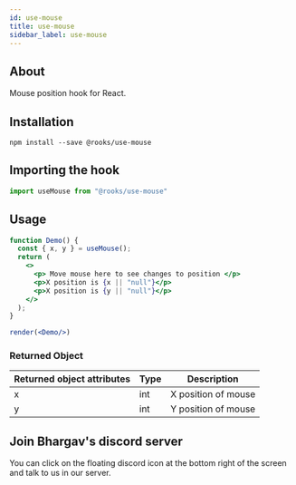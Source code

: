 ```yaml
---
id: use-mouse
title: use-mouse
sidebar_label: use-mouse
---
```


   

## About

Mouse position hook for React.
<br/>

## Installation

    npm install --save @rooks/use-mouse

## Importing the hook

```javascript
import useMouse from "@rooks/use-mouse"
```

## Usage

```jsx
function Demo() {
  const { x, y } = useMouse();
  return (
    <>
      <p> Move mouse here to see changes to position </p>
      <p>X position is {x || "null"}</p>
      <p>X position is {y || "null"}</p>
    </>
  );
}

render(<Demo/>)
```

### Returned Object

| Returned object attributes | Type | Description         |
| -------------------------- | ---- | ------------------- |
| x                          | int  | X position of mouse |
| y                          | int  | Y position of mouse |


## Join Bhargav's discord server
You can click on the floating discord icon at the bottom right of the screen and talk to us in our server.

    